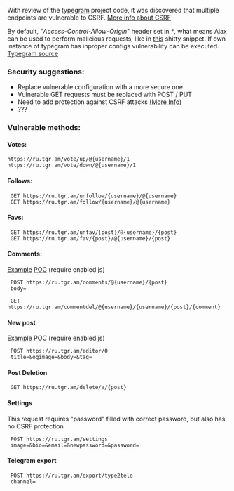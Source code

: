 With review of the [typegram](https://github.com/recoilme/tgram/) project code, it was discovered that multiple endpoints are vulnerable to CSRF. [More info about CSRF](https://www.owasp.org/index.php/Cross-Site_Request_Forgery_(CSRF))

By default, "_Access-Control-Allow-Origin_" header set in _*_, what means Ajax can be used to perform malicious requests, like in [this](../delete.html) shitty snippet.
If own instance of typegram has inproper configs vulnerability can be executed.
[Typegram source](https://github.com/recoilme/tgram/blob/master/main.go#L186)

### Security suggestions:
- Replace vulnerable configuration with a more secure one.
- Vulnerable GET requests must be replaced with POST / PUT
- Need to add protection against CSRF attacks [(More Info)](https://www.owasp.org/index.php/Cross-Site_Request_Forgery_(CSRF)_Prevention_Cheat_Sheet)
- ???

### Vulnerable methods:
#### Votes:
```
https://ru.tgr.am/vote/up/@{username}/1
https://ru.tgr.am/vote/down/@{username}/1
```
#### Follows:
```
 GET https://ru.tgr.am/unfollow/{username}/@{username}
 GET https://ru.tgr.am/follow/{username}/@{username}
```
#### Favs:
```
 GET https://ru.tgr.am/unfav/{post}/@{username}/{post}
 GET https://ru.tgr.am/fav/{post}/@{username}/{post}
```
#### Comments:
[Example](../master/comment.html)
[POC](https://dokzlo13.github.io/typegram_attacks/comment.html) (require enabled js)
```
 POST https://ru.tgr.am/comments/@{username}/{post}
 body=
```
```
 GET https://ru.tgr.am/commentdel/@{username}/{username}/{post}/{comment}
```
#### New post
[Example](../master/post.html)
[POC](https://dokzlo13.github.io/typegram_attacks/post.html) (require enabled js)
```
 POST https://ru.tgr.am/editor/0
 title=&ogimage=&body=&tag=
```
#### Post Deletion
```
 GET https://ru.tgr.am/delete/a/{post}
```
#### Settings
This request requires "password" filled with correct password, but also has no CSRF protection
```
 POST https://ru.tgr.am/settings
 image=&bio=&email=&newpassword=&password=
```
#### Telegram export
```
 POST https://ru.tgr.am/export/type2tele
 channel=
 ```